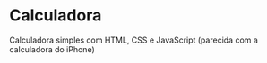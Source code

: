# Calculadora
Calculadora simples com HTML, CSS e JavaScript (parecida com a calculadora do iPhone)

